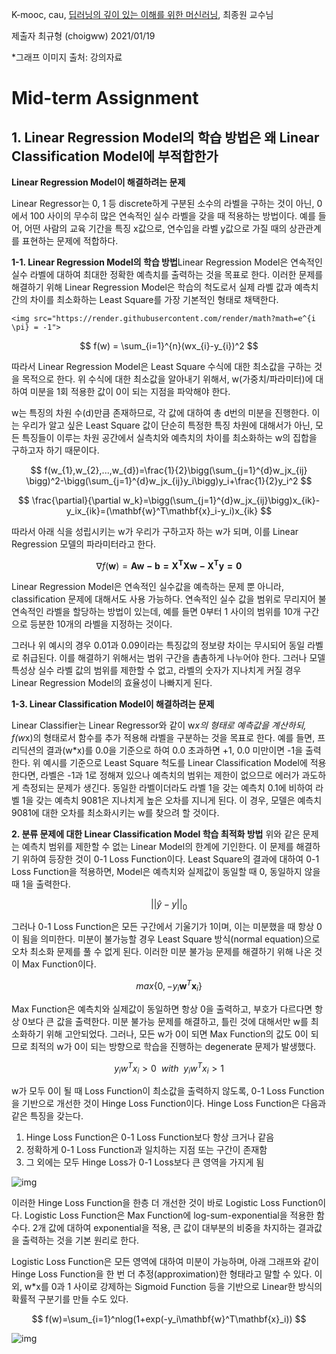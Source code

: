 K-mooc, cau, [딥러닝의 깊이 있는 이해를 위한 머신러닝](http://www.kmooc.kr/courses/course-v1:CAUk+CAU_A02+2020_1/about), 최종원 교수님

제출자 최규형 (choigww) 2021/01/19

*그래프 이미지 출처: 강의자료

# Mid-term Assignment

## 1. **Linear Regression Model의 학습 방법은 왜 Linear Classification Model에 부적합한가** 

**Linear Regression Model이 해결하려는 문제**

Linear Regressor는 0, 1 등 discrete하게 구분된 소수의 라벨을 구하는 것이 아닌, 0에서 100 사이의 무수히 많은 연속적인 실수 라벨을 갖을 때 적용하는 방법이다. 예를 들어, 어떤 사람의 교육 기간을 특징 x값으로, 연수입을 라벨 y값으로 가질 때의 상관관계를 표현하는 문제에 적합하다.



**1-1. Linear Regression Model의 학습 방법**Linear Regression Model은 연속적인 실수 라벨에 대하여 최대한 정확한 예측치를 출력하는 것을 목표로 한다. 이러한 문제를 해결하기 위해 Linear Regression Model은 학습의 척도로서 실제 라벨 값과 예측치 간의 차이를 최소화하는 Least Square를 가장 기본적인 형태로 채택한다.



```
<img src="https://render.githubusercontent.com/render/math?math=e^{i \pi} = -1">
```

$$
f(w) = \sum_{i=1}^{n}(wx_{i}-y_{i})^2
$$



따라서 Linear Regression Model은 Least Square 수식에 대한 최소값을 구하는 것을 목적으로 한다. 위 수식에 대한 최소값을 알아내기 위해서, w(가중치/파라미터)에 대하여 미분을 1회 적용한 값이 0이 되는 지점을 파악해야 한다.

w는 특징의 차원 수(d)만큼 존재하므로, 각 값에 대하여 총 d번의 미분을 진행한다. 이는 우리가 알고 싶은 Least Square 값이 단순히 특정한 특징 차원에 대해서가 아닌, 모든 특징들이 이루는 차원 공간에서 실측치와 예측치의 차이를 최소화하는 w의 집합을 구하고자 하기 때문이다.


$$
f(w_{1},w_{2},...,w_{d})=\frac{1}{2}\bigg(\sum_{j=1}^{d}w_jx_{ij} \bigg)^2-\bigg(\sum_{j=1}^{d}w_jx_{ij}y_i\bigg)y_i+\frac{1}{2}y_i^2
$$

$$
\frac{\partial}{\partial w_k}=\bigg(\sum_{j=1}^{d}w_jx_{ij}\bigg)x_{ik}-y_ix_{ik}=(\mathbf{w}^T\mathbf{x}_i-y_i)x_{ik}
$$



따라서 아래 식을 성립시키는 w가 우리가 구하고자 하는 w가 되며, 이를 Linear Regression 모델의 파라미터라고 한다.


$$
\nabla f(\mathbf{w})=\mathbf{Aw-b=X^TXw-X^Ty=0}
$$


Linear Regression Model은 연속적인 실수값을 예측하는 문제 뿐 아니라, classification 문제에 대해서도 사용 가능하다. 연속적인 실수 값을 범위로 무리지어 불연속적인 라벨을 할당하는 방법이 있는데, 예를 들면 0부터 1 사이의 범위를 10개 구간으로 등분한 10개의 라벨을 지정하는 것이다.

그러나 위 예시의 경우 0.01과 0.09이라는 특징값의 정보량 차이는 무시되어 동일 라벨로 취급된다. 이를 해결하기 위해서는 범위 구간을 촘촘하게 나누어야 한다. 그러나 모델 특성상 실수 라벨 값의 범위를 제한할 수 없고, 라벨의 숫자가 지나치게 커질 경우 Linear Regression Model의 효율성이 나빠지게 된다.



**1-3. Linear Classification Model이 해결하려는 문제**

Linear Classifier는 Linear Regressor와 같이 w*x의 형태로 예측값을 계산하되, f(w*x)의 형태로서 함수를 추가 적용해 라벨을 구분하는 것을 목표로 한다. 예를 들면, 프리딕션의 결과(w*x)를 0.0을 기준으로 하여 0.0 초과하면 +1, 0.0 미만이면 -1을 출력한다.
위 예시를 기준으로 Least Square 척도를 Linear Classification Model에 적용한다면, 라벨은 -1과 1로 정해져 있으나 예측치의 범위는 제한이 없으므로 에러가 과도하게 측정되는 문제가 생긴다. 동일한 라벨이더라도 라벨 1을 갖는 예측치 0.1에 비하여 라벨 1을 갖는 예측치 9081은 지나치게 높은 오차를 지니게 된다. 이 경우, 모델은 예측치 9081에 대한 오차를 최소화시키는 w를 찾으려 할 것이다.


**2. 분류 문제에 대한 Linear Classification Model 학습 최적화 방법**
위와 같은 문제는 예측치 범위를 제한할 수 없는 Linear Model의 한계에 기인한다. 이 문제를 해결하기 위하여 등장한 것이 0-1 Loss Function이다. Least Square의 결과에 대하여 0-1 Loss Function을 적용하면, Model은 예측치와 실제값이 동일할 때 0, 동일하지 않을 때 1을 출력한다. 


$$
||\hat{y}-y||_0
$$


그러나 0-1 Loss Function은 모든 구간에서 기울기가 1이며, 이는 미분했을 때 항상 0이 됨을 의미한다. 미분이 불가능할 경우 Least Square 방식(normal equation)으로 오차 최소화 문제를 풀 수 없게 된다. 이러한 미분 불가능 문제를 해결하기 위해 나온 것이 Max Function이다.


$$
max\{0,-y_i\mathbf{w}^T\mathbf{x}_i\}
$$


Max Function은 예측치와 실제값이 동일하면 항상 0을 출력하고, 부호가 다르다면 항상 0보다 큰 값을 출력한다. 미분 불가능 문제를 해결하고, 틀린 것에 대해서만 w를 최소화하기 위해 고안되었다. 그러나, 모든 w가 0이 되면 Max Function의 값도 0이 되므로 최적의 w가 0이 되는 방향으로 학습을 진행하는 degenerate 문제가 발생했다.


$$
y_iw^Tx_i>0 \ \ with \ \ y_iw^Tx_i>1
$$


w가 모두 0이 될 때 Loss Function이 최소값을 출력하지 않도록, 0-1 Loss Function을 기반으로 개선한 것이 Hinge Loss Function이다. Hinge Loss Function은 다음과 같은 특징을 갖는다.

1. Hinge Loss Function은 0-1 Loss Function보다 항상 크거나 같음
2. 정확하게 0-1 Loss Function과 일치하는 지점 또는 구간이 존재함
3. 그 외에는 모두 Hinge Loss가 0-1 Loss보다 큰 영역을 가지게 됨



![img](https://lh3.googleusercontent.com/zL-Hd6W0C9t6bhN3xf1JcV9FhoM7g8oeZ65ZDez0lPgRkaL83-qXI_CMB4QXSrjdzt18nk8Ro6Iqrd3CPbjsIMWTtx7TBzVIBO53gro0fJMXcEOr_xhx-Z82h4XjnKnNFJ1v-aLL)



이러한 Hinge Loss Function을 한층 더 개선한 것이 바로 Logistic Loss Function이다. Logistic Loss Function은 Max Function에 log-sum-exponential을 적용한 함수다. 2개 값에 대하여 exponential을 적용, 큰 값이 대부분의 비중을 차지하는 결과값을 출력하는 것을 기본 원리로 한다.

Logistic Loss Function은 모든 영역에 대하여 미분이 가능하며, 아래 그래프와 같이 Hinge Loss Function을 한 번 더 추정(approximation)한 형태라고 말할 수 있다. 이 외, w*x를 0과 1 사이로 강제하는 Sigmoid Function 등을 기반으로 Linear한 방식의 확률적 구분기를 만들 수도 있다.


$$
f(w)=\sum_{i=1}^nlog(1+exp(-y_i\mathbf{w}^T\mathbf{x}_i))
$$




![img](https://lh6.googleusercontent.com/wYtP97GlBKwtho6Hf-UpwSMGWL1U6ycHZqjSDM9eQ7odAlNjxLSsg0mWbmOahUIXV-PRPdwtgXwVSZDuDC497dZTAIYTBDY_i8a_d8cXjCToRG_rMShLmykjxx689hgwvAGXD24T)



